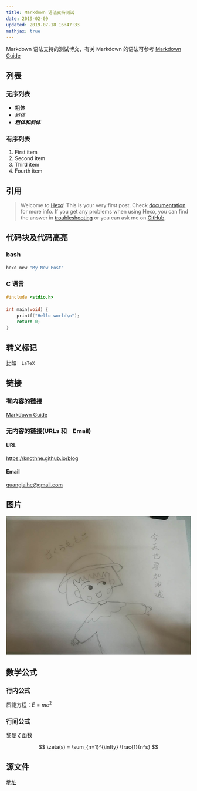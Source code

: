 ```yaml
---
title: Markdown 语法支持测试
date: 2019-02-09
updated: 2019-07-18 16:47:33
mathjax: true
---
```

Markdown 语法支持的测试博文，有关 Markdown 的语法可参考 [Markdown Guide](https://www.markdownguide.org/basic-syntax)

<!-- more -->

## 列表

### 无序列表

- **粗体** 
- *斜体* 
- ***粗体和斜体***

### 有序列表

1. First item
2. Second item
3. Third item
4. Fourth item

## 引用

> Welcome to [Hexo](https://hexo.io/)! This is your very first post. Check [documentation](https://hexo.io/docs/) for more info. If you get any problems when using Hexo, you can find the answer in [troubleshooting](https://hexo.io/docs/troubleshooting.html) or you can ask me on [GitHub](https://github.com/hexojs/hexo/issues).

## 代码块及代码高亮

### bash

``` bash
hexo new "My New Post"
```

### C 语言

```c
#include <stdio.h>

int main(void) {
    printf("Hello world\n");
    return 0;
}
```

## 转义标记

比如　`LaTeX`

## 链接

### 有内容的链接

[Markdown Guide](https://www.markdownguide.org/basic-syntax)

### 无内容的链接(URLs 和　Email)

#### URL

<https://knothhe.github.io/blog>

#### Email

<guanglaihe@gmail.com>

## 图片

![This is an image](markdown-syntax-support-test/qiao.jpg)

## 数学公式

### 行内公式

质能方程：$E = mc^2$

### 行间公式

黎曼 $\zeta$ 函数

$$
    \zeta(s) = \sum_{n=1}^{\infty} \frac{1}{n^s}
$$

## 源文件

[地址](https://raw.githubusercontent.com/KnothHe/blog/master/source/_posts/markdown-syntax-support-test.md)